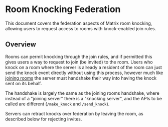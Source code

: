 # Room Knocking Federation

This document covers the federation aspects of Matrix room knocking, allowing users to request access to rooms with knock-enabled join rules.

## Overview

Rooms can permit knocking through the join rules, and if permitted this gives users a way to request to join (be invited) to the room. Users who knock on a room where the server is already a resident of the room can just send the knock event directly without using this process, however much like [joining rooms](https://spec.matrix.org/unstable/server-server-api/#joining-rooms) the server must handshake their way into having the knock sent on its behalf.

The handshake is largely the same as the joining rooms handshake, where instead of a "joining server" there is a "knocking server", and the APIs to be called are different (`/make_knock` and `/send_knock`).

Servers can retract knocks over federation by leaving the room, as described below for rejecting invites.

